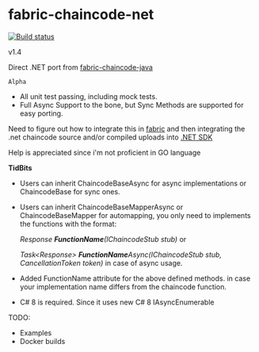 # fabric-chaincode-net


[![Build status](https://ci.appveyor.com/api/projects/status/72hk6ank8wc9m27o?svg=true)](https://ci.appveyor.com/project/maxpiva/fabric-chaincode-net)

v1.4

Direct .NET port from [fabric-chaincode-java](https://github.com/hyperledger/fabric-chaincode-java)

`Alpha`

* All unit test passing, including mock tests.
* Full Async Support to the bone, but Sync Methods are supported for easy porting.


Need to figure out how to integrate this in [fabric](https://github.com/hyperledger/fabric)
and then integrating the .net chaincode source and/or compiled uploads into [.NET SDK](https://github.com/maxpiva/fabric-sdk-net)

Help is appreciated since i'm not proficient in GO language

**TidBits**

* Users can inherit ChaincodeBaseAsync for async implementations or ChaincodeBase for sync ones.
* Users can inherit ChaincodeBaseMapperAsync or ChaincodeBaseMapper for automapping, you only need to implements the functions with the format:

  *Response **FunctionName**(IChaincodeStub stub)* or 

  *Task\<Response\> **FunctionName**Async(IChaincodeStub stub, CancellationToken token)* in case of async usage.
* Added FunctionName attribute for the above defined methods. in case your implementation name differs from the chaincode function.
* C# 8 is required. Since it uses new C# 8 IAsyncEnumerable

TODO:
* Examples
* Docker builds

